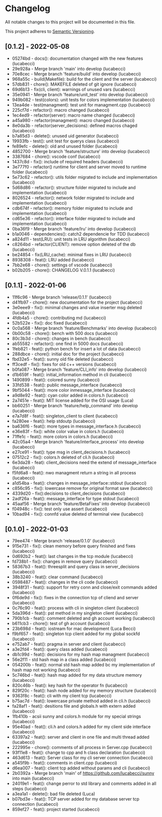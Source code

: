 # Changelog

All notable changes to this project will be documented in this file.

This project adheres to [Semantic Versioning](https://semver.org/spec/v2.0.0.html).

## [0.1.2] - 2022-05-08

-   05274bd - docs(): documentation changed with the new features (lucabecci)
-   29e928a - Merge branch 'main' into develop (lucabecci)
-   70e8cec - Merge branch 'feature/build' into develop (lucabecci)
-   968a55c - build(Makefile): build for the client and the server (lucabecci)
-   57db831 - chore(): MAKEFILE deleted of git ignore (lucabecci)
-   69d6b13 - fix(cli, client): warnings of unused vars (lucabecci)
-   35e0941 - Merge branch 'feature/unit_test' into develop (lucabecci)
-   949b082 - test(colors): unit tests for colors implementation (lucabecci)
-   13ea4de - test(managment): test unit for managment.cpp (lucabecci)
-   225cf7d - refactor(): macro changed (lucabecci)
-   1ec4ed9 - refactor(server): macro name changed (lucabecci)
-   a45a980 - refactor(managment): macro changed (lucabecci)
-   8e0da3b - refactor(server_decisions): defined macros chaged (lucabecci)
-   b7a85d3 - delete(): unused uid generator (lucabecci)
-   19933fb - test(): unit test for querys class (lucabecci)
-   fe89efc - delete(): old and unused folder (lucabecci)
-   4852700 - Merge branch 'feature/structure' into develop (lucabecci)
-   3387684 - chore(): vscode conf (lucabecci)
-   1437c8d - fix(): include of required headers (lucabecci)
-   3e777f0 - refactor() runtime for client and server moved to runtime folder (lucabecci)
-   5e73c62 - refactor(): utils folder migrated to include and implementation (lucabecci)
-   5d68d86 - refactor(): structure folder migrated to include and implementation (lucabecci)
-   8026524 - refactor(): network folder migrated to include and implementation (lucabecci)
-   cdb674f - refactor(): memory folder migrated to include and implementation (lucabecci)
-   cd65e36 - refactor(): interface folder migrated to include and implementation (lucabecci)
-   0ba36f9 - Merge branch 'feature/lru' into develop (lucabecci)
-   b1a0046 - dependencies(): catch2 dependencie for TDD (lucabecci)
-   a824d11 - test(LRU): unit tests in LRU algorithm (lucabecci)
-   c8264bd - refactor(CLIENT): remove option deleted of the db (lucabecci)
-   be24854 - fix(LRU_cache): minimal fixes in LRU (lucabecci)
-   8938308 - feat(): LRU added (lucabecci)
-   7bb2e68 - chore(): settings of vscode (lucabecci)
-   b02b205 - chore(): CHANGELOG V.0.1.1 (lucabecci)

## [0.1.1] - 2022-01-06

-   11f6c96 - Merge branch 'release/0.1.1' (lucabecci)
-   d41fb97 - chore(): new documentation for the project (lucabecci)
-   3e0eee9 - fix(): minimal changes and value inserter msg deleted (lucabecci)
-   4fdb4a5 - chore(): contributing md (lucabecci)
-   52b522e - fix(): doc fixed (lucabecci)
-   0c0a568 - Merge branch 'feature/Benchmarks' into develop (lucabecci)
-   0b00c58 - chore(): bench with 500 docs (lucabecci)
-   80c3b3d - chore(): changes in bench (lucabecci)
-   ab55582 - refactor(): one find in 5000 docs (lucabecci)
-   1feb821 - feat(): python bench for insert a lot of data (lucabecci)
-   288dbce - chore(): initial doc for the project (lucabecci)
-   fbd32e5 - feat(): sunny old file deleted (lucabecci)
-   ff3cedf - fix(): fixes for old c++ versions (lucabecci)
-   b0fa087 - Merge branch 'feature/CLI_info' into develop (lucabecci)
-   d1b659f - feat(): initial_information method in cli (lucabecci)
-   1490899 - feat(): colored sunny (lucabecci)
-   33fd538 - feat(): public message_interface (lucabecci)
-   9bf5044 - feat(): more color inmessage_interface (lucabecci)
-   a9d8e92 - feat(): cyan color added in colors.h (lucabecci)
-   2a7451e - feat(): MIT license added for the OSI usage (Luca)
-   bb60251 - Merge branch 'feature/help_command' into develop (lucabecci)
-   e7a7d8f - feat(): singleton_client to client (lucabecci)
-   fa280ee - feat(): help stdoutp (lucabecci)
-   ba636f6 - feat(): more types in message_interface.h (lucabecci)
-   e36e83f - fix(): white color value in colors.h (lucabecci)
-   71ffe1c - feat(): more colors in colors.h (lucabecci)
-   42c05a4 - Merge branch 'feature/interface_process' into develop (lucabecci)
-   e27ce91 - feat(): type msg in client_decisions.h (lucabecci)
-   07512c2 - fix(): colors.h deleted of cli.h (lucabecci)
-   6e3da28 - feat): client_decisions need the extend of message_interface (lucabecci)
-   f5fd6a8 - feat(): nwo managment return a string in all process (lucabecci)
-   a1d54ba - feat(): changes in message_interface::stdout (lucabecci)
-   c856c95 - fix(): lowercase remove for original format save (lucabecci)
-   4339d20 - fix():decisions to client_decisions (lucabecci)
-   2adf26a - feat(): message_interface for type stdout (lucabecci)
-   45aaf56 - Merge branch 'feature/BetaFixes' into develop (lucabecci)
-   f04948c - fix(): test only use assert (lucabecci)
-   10bad94 - fix(): connfd value deleted of terminal view (lucabecci)

## [0.1.0] - 2022-01-03

-   79ee474 - Merge branch 'release/0.1.0' (lucabecci)
-   915e731 - fix(): clean memory before query finished and fixes (lucabecci)
-   0d692b2 - feat(): last changes in the tcp module (lucabecci)
-   fd738b1 - fix(): changes in remove query (lucabecci)
-   58367b3 - feat(): threesplit and query class in server_decisions (lucabecci)
-   38b3240 - feat(): clear command (lucabecci)
-   0598487 - feat(): changes in the cli code (lucabecci)
-   3948f31 - feat(): support for retry conn and close/exit commands added (lucabecci)
-   0f6de9d - fix(): fixes in the connection tcp of cliend and server (lucabecci)
-   0c76c90 - feat(): process with cli in singleton client (lucabecci)
-   5da396d - feat(): pst method in my singleton client (lucabecci)
-   790b1cb - feat(): comment deleted and gh account working (lucabecci)
-   b611cb3 - chore(): test of gh account (lucabecci)
-   23b698d - feat(): iostream for mac development (Luca Becci)
-   f9bf657 - feat(): singleton tcp client added for my global sockfd (lucabecci)
-   e752ab7 - feat(): pragma in server and client (lucabecci)
-   a3e2fd4 - feat(): query class added (lucabecci)
-   db1c99d - feat(): decisions for my hash map managment (lucabecci)
-   56e2f11 - std hash map in a class added (lucabecci)
-   054200b - feat(): normal std hash map added bc my implementation of hash map not working (lucabecci)
-   5c746bd - feat(): hash map added for my data structure memory (lucabecci)
-   820c46b - feat(): key hash for the operator fn (lucabecci)
-   829f20c - feat(): hash node added for my memory structure (lucabecci)
-   9363f8c - feat(): cli with my client tcp (lucabecci)
-   b75ac7d - feat(): lowercase private method added in cli.h (lucabecci)
-   fa28af1 - feat(): desitions file and globals.h with extern added (lucabecci)
-   1fb410b - acsii sunny and colors.h module for my special strings (lucabecci)
-   95e40ad - feat(): cli.h and colors.h added for my client side interface (lucabecci)
-   63397a2 - feat(): server and client in one file and multi thread added (lucabecci)
-   222995e - chore(): comments of all process in Server.cpp (lucabecci)
-   93f11e8 - feat(): change to cpp and h class declaration (lucabecci)
-   463d613 - feat(): Server class for my cli server connection (lucabecci)
-   a545f9b - feat(): comments in client.cpp (lucabecci)
-   d6ea007 - feat(): client tcp added without params and cli (lucabecci)
-   2b0392a - Merge branch 'main' of https://github.com/lucabecci/sunny into main (lucabecci)
-   24019e1 - feat(): change perror to std library and comments added in all steps (lucabecci)
-   a3ea1a1 - delete(): bad file deleted (Luca)
-   b07bd3e - feat(): TCP server added for my database server tcp connection (lucabecci)
-   859ef27 - feat(): project started (lucabecci)
